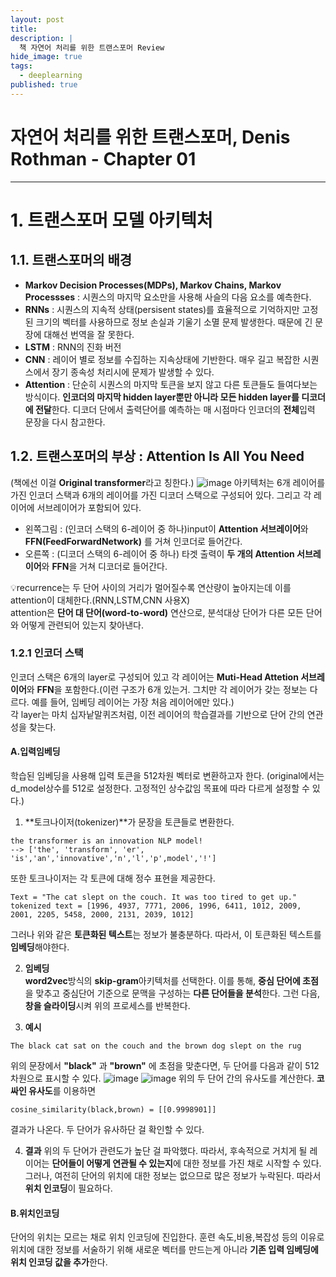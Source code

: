 ```yaml
---
layout: post
title: 
description: |
  책 자연어 처리를 위한 트랜스포머 Review
hide_image: true
tags:
  - deeplearning
published: true
---
```


# 자연어 처리를 위한 트랜스포머, Denis Rothman - Chapter 01
* * *

# 1. 트랜스포머 모델 아키텍처

## 1.1. 트랜스포머의 배경
* **Markov Decision Processes(MDPs), Markov Chains, Markov Processses** : 시퀀스의 마지막 요소만을 사용해 사슬의 다음 요소를 예측한다.
* **RNNs** : 시퀀스의 지속적 상태(persisent states)를 효율적으로 기억하지만 고정된 크기의 벡터를 사용하므로 정보 손실과 기울기 소멸 문제 발생한다.
때문에 긴 문장에 대해선 번역을 잘 못한다. 
* **LSTM** : RNN의 진화 버전
* **CNN** : 레이어 별로 정보를 수집하는 지속상태에 기반한다.  매우 길고 복잡한 시퀀스에서 장기 종속성 처리시에 문제가 발생할 수 있다.
* **Attention** : 단순히 시퀀스의 마지막 토큰을 보지 않고 다른 토큰들도 들여다보는 방식이다. **인코더의 마지막 hidden layer뿐만 아니라 모든 
hidden layer를 디코더에 전달**한다. 디코더 단에서 출력단어를 예측하는 매 시점마다 인코더의 **전체**입력 문장을 다시 참고한다.

## 1.2. 트랜스포머의 부상 : Attention Is All You Need
(책에선 이걸 **Original transformer**라고 칭한다.)
![image](https://user-images.githubusercontent.com/69246778/161892838-94e1e8eb-6893-45b7-b8bf-f8044d69b6cb.png)
아키텍처는 6개 레이어를 가진 인코더 스택과 6개의 레이어를 가진 디코더 스택으로 구성되어 있다. 그리고 각 레이어에 서브레이어가 포함되어 있다.
* 왼쪽그림 : (인코더 스택의 6-레이어 중 하나)input이 **Attention 서브레이어**와 **FFN(FeedForwardNetwork)** 를 거쳐 인코더로 들어간다.
* 오른쪽 : (디코더 스택의 6-레이어 중 하나) 타겟 출력이 **두 개의 Attention 서브레이어**와 **FFN**을 거쳐 디코더로 들어간다. 
   
💡recurrence는 두 단어 사이의 거리가 멀어질수록 연산량이 높아지는데 이를 attention이 대체한다.(RNN,LSTM,CNN 사용X)   
attention은 **단어 대 단어(word-to-word)** 연산으로, 분석대상 단어가 다른 모든 단어와 어떻게 관련되어 있는지 찾아낸다.
   
### 1.2.1 인코더 스택
인코더 스택은 6개의 layer로 구성되어 있고 각 레이어는 **Muti-Head Attetion 서브레이어**와 **FFN**을 포함한다.(이런 구조가 6개 있는거. 그치만
각 레이어가 갖는 정보는 다르다. 예를 들어, 임베딩 레이어는 가장 처음 레이어에만 있다.)   
각 layer는 마치 십자낱말퀴즈처럼, 이전 레이어의 학습결과를 기반으로 단어 간의 연관성을 찾는다. 
#### A.입력임베딩
학습된 임베딩을 사용해 입력 토큰을 512차원 벡터로 변환하고자 한다. (original에서는 d_model상수를 512로 설정한다. 고정적인 상수값임
목표에 따라 다르게 설정할 수 있다.)   
   
1. **토크나이저(tokenizer)**가 문장을 토큰들로 변환한다.
```
the transformer is an innovation NLP model!
--> ['the', 'transform', 'er', 'is','an','innovative','n','l','p',model','!']
```
   
또한 토크나이저는 각 토큰에 대해 정수 표현을 제공한다. 
```
Text = "The cat slept on the couch. It was too tired to get up."
tokenized text = [1996, 4937, 7771, 2006, 1996, 6411, 1012, 2009, 2001, 2205, 5458, 2000, 2131, 2039, 1012]
```
그러나 위와 같은 **토큰화된 텍스트**는 정보가 불충분하다. 따라서, 이 토큰화된 텍스트를 **임베딩**해야한다.
   
2. **임베딩**   
**word2vec**방식의 **skip-gram**아키텍처를 선택한다. 이를 통해, **중심 단어에 초점**을 맞추고 중심단어 기준으로 문맥을 구성하는 
**다른 단어들을 분석**한다. 그런 다음, **창을 슬라이딩**시켜 위의 프로세스를 반복한다. 
   
3. **예시**
```
The black cat sat on the couch and the brown dog slept on the rug
```
위의 문장에서 **"black"** 과 **"brown"** 에 초점을 맞춘다면, 두 단어를 다음과 같이 512차원으로 표시할 수 있다. 
![image](https://user-images.githubusercontent.com/69246778/161905747-1585e77f-4940-4f41-b03e-c65541d988f9.png)
![image](https://user-images.githubusercontent.com/69246778/161905763-3e947c9e-d830-49e0-8fef-7d07e166a9db.png)
위의 두 단어 간의 유사도를 계산한다. **코싸인 유사도**를 이용하면

```
cosine_similarity(black,brown) = [[0.9998901]]
```
결과가 나온다. 두 단어가 유사하단 걸 확인할 수 있다. 
   
4. **결과**
위의 두 단어가 관련도가 높단 걸 파악했다. 따라서, 후속적으로 거치게 될 레이어는 **단어들이 어떻게 연관될 수 있는지**에 대한 정보를 
가진 채로 시작할 수 있다. 그러나, 여전히 단어의 위치에 대한 정보는 없으므로 많은 정보가 누락된다. 따라서 **위치 인코딩**이 필요하다.

#### B.위치인코딩
단어의 위치는 모르는 채로 위치 인코딩에 진입한다. 훈련 속도,비용,복잡성 등의 이유로 위치에 대한 정보를 서술하기 위해 새로운 벡터를 만드는게 
아니라 **기존 입력 임베딩에 위치 인코딩 값을 추가**한다. 






